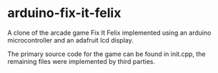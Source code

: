 arduino-fix-it-felix
====================

A clone of the arcade game Fix It Felix implemented using an arduino microcontroller and an adafruit lcd display.

The primary source code for the game can be found in init.cpp, the remaining files were implemented by third parties.
